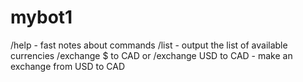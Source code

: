 # mybot1
/help - fast notes about commands
/list - output the list of available currencies
/exchange $<number> to CAD or
/exchange <number> USD to CAD - make an exchange from USD to CAD

